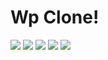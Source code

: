 # Wp Clone!

![](https://github.com/phoenixen/wpclone/blob/main/assets/images/Screenshot_1626702688.png)
![](https://github.com/phoenixen/wpclone/blob/main/assets/images/Screenshot_1626702690.png)
![](https://github.com/phoenixen/wpclone/blob/main/assets/images/Screenshot_1626702691.png)
![](https://github.com/phoenixen/wpclone/blob/main/assets/images/Screenshot_1626702693.png)
![](https://github.com/phoenixen/wpclone/blob/main/assets/images/Screenshot_1626702685.png)
